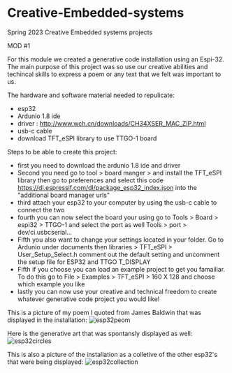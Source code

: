 # Creative-Embedded-systems
Spring 2023 Creative Embedded systems projects 


MOD #1 

For this module we created a generative code installation using an Espi-32. The main purpose of this project was so use our creative abilities and techincal skills to express a poem or any text that we felt was important to us. 

The hardware and software material needed to repulicate:
- esp32
- Ardunio 1.8 ide
- driver : http://www.wch.cn/downloads/CH34XSER_MAC_ZIP.html
- usb-c cable
- download TFT_eSPI library to use TTGO-1 board


Steps to be able to create this project: 
- first you need to download the ardunio 1.8 ide and driver 
- Second you need go to tool > board manger > and install the TFT_eSPI library then go to preferences and select this code https://dl.espressif.com/dl/package_esp32_index.json into the "additional board manager urls"
- third attach your esp32 to your computer by using the usb-c cable to connect the two
- fourth you can now select the board your using go to Tools > Board > espi32 > TTGO-1 and select the port as well Tools > port > dev/ci.usbcserial...
- Fifth you also want to change your settings located in your folder. Go to Ardunio under documents then libraries > TFT_eSPI > User_Setup_Select.h comment out the default setting and uncomment the setup file for ESP32 and TTGO T_DISPLAY
- Fifth if you choose you can load an example project to get you famailiar. To do this go to File > Examples > TFT_eSPI > 160 X 128 and choose which example you like
- lastly you can now use your creative and technical freedom to create whatever generative code project you would like!

This is a picture of my poem I quoted from James Baldwin that was displayed in the installation: 
![esp32peom](https://user-images.githubusercontent.com/46787224/222984417-59f047c4-a141-44ca-9f88-e2734264da51.jpg)

Here is the generative art that was spontansly displayed as well:
![esp32circles](https://user-images.githubusercontent.com/46787224/222986671-b8d680ec-a821-426c-b53c-bfd87455c7be.jpg)

This is also a picture of the installation as a colletive of the other esp32's that were being displayed: 
![esp32collection](https://user-images.githubusercontent.com/46787224/222986716-fc70a500-dde4-43d9-8142-fb6b9bb00efa.jpg)
